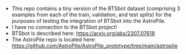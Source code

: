 - This repo contains a tiny version of the BTSbot dataset (comprising 3 examples from each of the train, validation, and test splits) for the purposes of testing the integration of BTSbot into the AstroPile.
- I have no connection to the BTSbot project!
- BTSbot is described here: https://arxiv.org/abs/2307.07618
- The AstroPile repo is located here: https://github.com/AstroPile/AstroPile_prototype/tree/main/astropile
